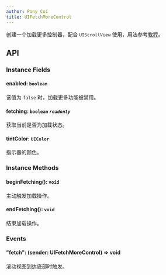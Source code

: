 ```yaml
---
author: Pony Cui
title: UIFetchMoreControl
---
```


创建一个加载更多控制器，配合 ```UIScrollView``` 使用，用法参考[教程](./guide-scroller.md)。

## API

### Instance Fields

#### enabled: `boolean`
该值为 `false` 时，加载更多功能被禁用。

#### fetching: `boolean` *`readonly`*
获取当前是否为加载状态。

#### tintColor: `UIColor`
指示器的颜色。

### Instance Methods

#### beginFetching(): `void`
主动触发加载操作。

#### endFetching(): `void`
结束加载操作。

### Events

#### "fetch": (sender: UIFetchMoreControl) => void
滚动视图到达底部时触发。





